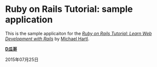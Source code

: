 # Ruby on Rails Tutorial: sample application

This is the sample applicaiton for the [*Ruby on Rails Tutorial: Learn Web Development with Rails*](http://www.railstutorial.org/) by [Michael Hartl](http://www.michaelhartl.com/).

[**D瓜哥**](http://www.diguage.com/)

2015年07月25日